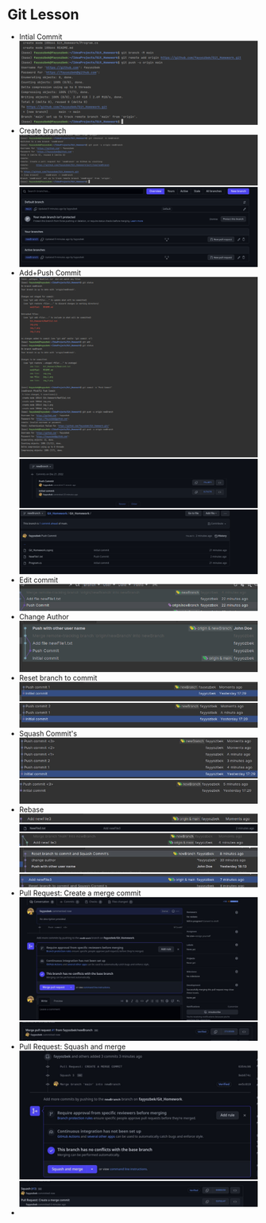 # Git Lesson 

- Intial Commit 
![img.png](img.png)
- Create branch 
![img_1.png](img_1.png)
![img_2.png](img_2.png)
-  Add+Push Commit
![img_4.png](img_4.png)
![img_5.png](img_5.png)
![img_6.png](img_6.png)
- Edit commit
![img_7.png](img_7.png)
- Change Author
![img_8.png](img_8.png)
- Reset branch to commit
![img_9.png](img_9.png)
![img_10.png](img_10.png)
- Squash Commit's
![img_11.png](img_11.png)
![img_12.png](img_12.png)
-  Rebase 
![img_13.png](img_13.png)
![img_14.png](img_14.png)
![img_15.png](img_15.png)
![img_16.png](img_16.png)
![img_17.png](img_17.png)
- Pull Request: Create a merge commit
![img_18.png](img_18.png)
![img_19.png](img_19.png)
- Pull Request: Squash and merge
![img_20.png](img_20.png)
![img_21.png](img_21.png)
- 